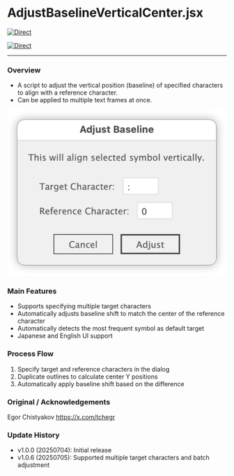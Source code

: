 # AdjustBaselineVerticalCenter.jsx

[![Direct](https://img.shields.io/badge/Direct%20Link-AdjustBaselineVerticalCenter.jsx-ffcc00.svg)](https://github.com/swwwitch/illustrator-scripts/blob/master/jsx/text/AdjustBaselineVerticalCenter.jsx)

[![Direct](https://img.shields.io/badge/Back%20to%20home-All%20scripts-cccccc.svg)](https://github.com/swwwitch/illustrator-scripts/blob/master/README.md)

---

### Overview

- A script to adjust the vertical position (baseline) of specified characters to align with a reference character.
- Can be applied to multiple text frames at once.

![](../png-en/ss-536-392-72-20250704-053323.png)

### Main Features

- Supports specifying multiple target characters
- Automatically adjusts baseline shift to match the center of the reference character
- Automatically detects the most frequent symbol as default target
- Japanese and English UI support

### Process Flow

1. Specify target and reference characters in the dialog
2. Duplicate outlines to calculate center Y positions
3. Automatically apply baseline shift based on the difference

### Original / Acknowledgements

Egor Chistyakov https://x.com/tchegr

### Update History

- v1.0.0 (20250704): Initial release
- v1.0.6 (20250705): Supported multiple target characters and batch adjustment